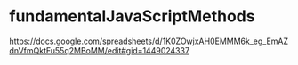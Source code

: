 # fundamentalJavaScriptMethods

https://docs.google.com/spreadsheets/d/1K0ZOwjxAH0EMMM6k_eg_EmAZdnVfmQktFu55q2MBoMM/edit#gid=1449024337
